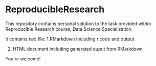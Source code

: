 # ReproducibleResearch

This repository contains personal solution to the task provided within Reproducible Research course, Data Science Specialization.

It contains two file:
1.RMarkdown including r code and output	

2. HTML document including generated ouput from RMarkdown


You're welcome!
